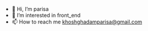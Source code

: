 - 👋 Hi, I’m parisa
- 👀 I’m interested in front_end
- 📫 How to reach me khoshghadamparisa@gmail.com

<!---
parisa1408/parisa1408 is a ✨ special ✨ repository because its `README.md` (this file) appears on your GitHub profile.
You can click the Preview link to take a look at your changes.
--->
